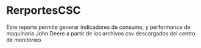 # RerportesCSC
Este reporte permite generar indicadores de consumo, y performance de maquinaria John Deere a partir de los archivos csv descargados del centro de monitorieo
